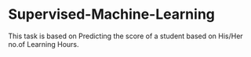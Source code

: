 # Supervised-Machine-Learning
This task is based on Predicting the score of a student based on His/Her no.of Learning Hours.
